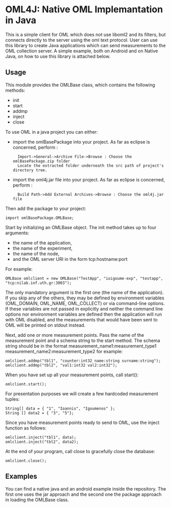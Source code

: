 # OML4J: Native OML Implemantation in Java #
This is a simple client for OML which does not use liboml2 and its filters, but connects directly to the server using the oml text protocol. User can use this library to create Java applications which can send measurements to the OML collection server. A simple example, both on Android and on Native Java, on how to use this library is attached below.

## Usage ##

This module provides the OMLBase class, which contains the following methods:

- init
- start
- addmp
- inject
- close

To use OML in a java project you can either:
 
- import the omlBasePackage into your project. As far as eclipse is concerned,  perform :

        Import->General->Archive File->Browse : Choose the omlBasePackage.zip folder 
		Locate the extracted folder underneath the src path of project's directory tree.

- import the oml4j.jar file into your project. As far as eclipse is concerned, perform :

		Build Path->Add External Archives->Browse : Choose the oml4j.jar file
	
Then add the package to your project:

    import omlBasePackage.OMLBase;

Start by initializing an OMLBase object. The init method takes up to four arguments:

- the name of the application,
- the name of the experiment,
- the name of the node,
- and the OML server URI in the form tcp:hostname:port

For example:

    OMLBase omlclient = new OMLBase("TestApp", "ioigoume-exp", "testapp", "tcp:nilab.inf.uth.gr:3003");

The only mandatory argument is the first one (the name of the application). If you skip any of the others, they may be defined by environment variables (OML_DOMAIN, OML_NAME, OML_COLLECT) or via command-line options. If these variables are not passed in explicitly and neither the command line options nor environment variables are defined then the application will run with OML disabled, and the measurements that would have been sent to OML will be printed on stdout instead.

Next, add one or more measurement points. Pass the name of the measurement point and a schema string to the start method. The schema string should be in the format measurement_name1:measurement_type1 measurement_name2:measurement_type2 for example:

    omlclient.addmp("tbl1", "counter:int32 name:string surname:string"); 
    omlclient.addmp("tbl2", "val1:int32 val2:int32");



When you have set up all your measurement points, call start():

    omlclient.start();

For presentation purposes we will create a few hardcoded measurement tuples:

    String[] data = { "1", "Ioannis", "Igoumenos" };
    String [] data2 = { "3", "5"};

Since you have measurement points ready to send to OML, use the inject function as follows:


    omlclient.inject("tbl1", data);
    omlclient.inject("tbl2", data2);


At the end of your program, call close to gracefully close the database:


    omlclient.close();


## Examples ##

You can find a native java and an android example inside the repository. The first one uses the jar approach and the second one the package approach in loading the OMLBase class.